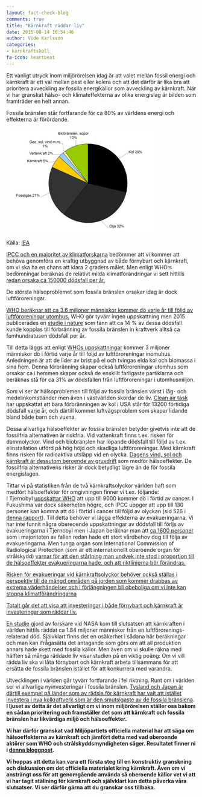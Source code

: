 ```yaml
---
layout: fact-check-blog
comments: true
title: "Kärnkraft räddar liv"
date: 2015-08-14 16:54:46
author: Vide Karlsson
categories:
- karnkraftskoll
fa-icon: heartbeat
---
```

Ett vanligt utryck inom miljörörelsen idag är att valet mellan fossil energi och kärnkraft är ett val mellan pest eller kolera och att det därför är lika bra att prioritera avveckling av fossila energikällor som avveckling av kärnkraft. När vi har granskat hälso- och klimateffekterna av olika energislag är bilden som framträder en helt annan.

Fossila bränslen står fortfarande för ca 80% av världens energi och effekterna är förördande.
<div>
<img class="img-responsive blog-img" src= "/assets/img/global/world-energi.jpg">
<p class="img-text">Källa: <a href="http://www.iea.org/statistics/statisticssearch/report/?country=WORLD&product=balances&year=2011">IEA</a><p>
</div> 
<div>
<p><i class="fa fa-hourglass-half fa-3x chapter-icon"></i><a href="/global/IPCC-talar-till-oss/">IPCC och en majoritet av klimatforskarna</a> bedömmer att vi kommer att behöva genomföra en kraftig utbyggnad av både förnybart och kärnkraft, om vi ska ha en chans att klara 2 graders målet. Men enligt WHO:s bedömningar beräknas de relativt milda klimatförändringar vi sett hittills <a href="www.who.int/heli/risks/climate/climatechange/en/">redan orsaka ca 150000 dödsfall per år.</a></p>
<p>De största hälsoproblemet som fossila bränslen orsakar idag är dock luftföroreningar.</p>
<p><i class="fa fa-exclamation-triangle fa-3x chapter-icon" id="save-life-warning"></i><a href="http://www.who.int/mediacentre/news/releases/2014/air-pollution/en/">WHO beräknar att ca 3.6 miljoner människor kommer dö varje år till följd av luftföroreningar utomhus.</a> WHO gör tyvärr ingen uppskattning men 2015 publicerades en <a href="http://www.nature.com/nature/journal/v525/n7569/full/nature15371.html">studie i nature</a> som fann att ca 14 % av dessa dödsfall kunde kopplas till förbränning av fossila bränslen in kraftverk alltså ca femhundratusen dödsfall per år.</p>
<p>Till detta läggs att enligt <a href="http://www.who.int/mediacentre/news/releases/2014/air-pollution/en/">WHOs uppskattningar</a> kommer 3 miljoner människor dö i förtid varje år till följd av luftföroreningar inomuhus. Anledningen är att  de lider av brist på el och tvingas elda kol och biomassa i sina hem. Denna förbränning skapar också luftföroreningar utomhus som orsakar ca i hemmen skapar också de enskillt farligaste partiklarna och beräknas stå för ca 31% av dödsfallen från luftföroreningar i utomhusmiljön.</p>
<p>Som vi ser är hälsoproblemen till följd av fossila bränslen värst i låg- och medelinkomstländer men även i västvärlden skördar de liv. <a href="http://www.catf.us/resources/publications/files/The_Toll_from_Coal.pdf">Clean air task</a> har uppskattat att bara förbränningen av kol i USA står för 13200 förtidiga dödsfall varje år, och därtill kommer luftvägsproblem som skapar lidande bland både barn och vuxna.</p>
<p>Dessa allvarliga hälsoeffekter av fossila bränslen betyder givetvis inte att de fossilfria alternativen är riskfria. Vid vattenkraft finns t.ex. risken för dammolyckor. Vind och biobränslen har löpande dödsfall till följd av t.ex. elinstallation utförd på hög höjd och skadliga luftföroreningar. Med kärnkraft finns risken för radioaktiva utsläpp vid en olycka. <a href="/karnkraftskoll/uranbrytning/">Dagens vind, sol och kärnkraft är dessutom beroende av gruvdrift</a> som medför hälsoeffekter. De fossilfria alternativens risker är dock betydligt lägre än de för fossila energislagen.</p>
<p><i class="fa fa-bar-chart fa-3x chapter-icon" id="save-life-bar-chart"></i>Tittar vi på statistiken från de två kärnkraftsolyckor världen haft som medfört hälsoeffekter för omgivningen finner vi t.ex. följande:<br> I Tjernobyl <a href="http://www.who.int/ionizing_radiation/chernobyl/backgrounder/en/">uppskattar WHO</a> att upp till 9000 kommer dö i förtid av cancer. I Fukushima var dock säkerheten högre, och IPCC uppger att upp till 130 personer kan komma att dö i förtid i cancer till följd av olyckan (sid 526 i <a href="/assets/files/ipcc_energy_system_chap_7">denna rapport</a>). Till detta behöver vi lägga effekterna av evakueringarna. Vi har inte funnit några obereoende uppskattningar av dödsfall till förljs av evakueringarna i Tjernobyl men i Japan beräknar man att <a href="http://www.nytimes.com/2015/09/22/science/when-radiation-isnt-the-real-risk.html?smid=fb-share&_r=0">ca 1600 personer</a> som i majoriteten av fallen redan hade ett stort vårdbehov dog till följa av evakueringarna. Men tunga organ som International Commission of Radiological Protection (som är ett internationellt oberoende organ för strålskydd) <a href="http://www.icrp.org/docs/ICRP%20TG84%20Summary%20Report.pdf">varnar för att den stårlning man undvek inte stod i proportion till de hälsoeffekter evakueringarna hade, och att riktlinjerna bör förändras. <p>
<p>Risken för evakueringar vid kärnkraftsolyckor behöver också ställas i perspektiv till de mängd områden på jorden som kommer drabbas av extrema väderhändelser och i förlängningen bli obeboliga om vi inte kan stoppa klimatförändringarna</p> 
<p>Totalt går det att visa att investeringar i både förnybart och kärnkraft är investeringar som räddar liv.</p>
<p><i class="fa fa-heartbeat fa-3x chapter-icon" id="save-life-heartbeat"></i> En <a href="http://pubs.acs.org/doi/abs/10.1021/es3051197?source=cen&">studie</a> gjord av forskare vid NASA kom till slutsatsen att kärnkraften i världen hittils räddat ca 1.84 miljoner människor från en luftförorenings-relaterad död. Självklart finns det en osäkerhet i sådana här beräkningar och man kan ifrågasätta det antagande som görs om att all produktion annars hade skett med fossila källor. Men även om vi skulle räkna med hälften så många räddade liv visar studien på en viktig poäng: Om vi vill rädda liv ska vi låta förnybart och kärnkraft arbeta tillsammans för att ersätta de fossila bränslen istället för att konkurrera med varandra.</p>
<p><i class="fa fa-arrow-down fa-3x chapter-icon" id="save-life-down"></i>Utvecklingen i världen går tyvärr fortfarande i fel riktning. Runt om i världen ser vi allvarliga nyinvesteringar i fossila bränslen. <a href="/global/tyskland-japan/">Tysland och Japan är därtill exempel på länder som av rädsla för kärnkraft har valt att istället investera i nya kolkraftverk som är den smutsigaste av de fossila bränslena</a>. <b>I ljuset av detta är det allvarligt om vi inom miljörörelsen ställer oss bakom en sådan prioritering och framställer det som att kärnkraft och fossila bränslen har likvärdiga miljö och hälsoeffekter.<b></p>
<p><i class="fa fa-search fa-flip-horizontal fa-3x chapter-icon" id="save-life-search"></i>Vi har därför granskat vad Miljöpartiets officiella material har att säga om hälsoeffekterna av kärnkraft och jämfört detta med vad oberoende aktörer som WHO och strålskyddsmyndigheten säger. Resultatet finner ni i <a href="/karnkraftskoll/farligt/">denna bloggpost</a>.</p>
<p>Vi hoppas att detta kan vara ett första steg till en konstruktiv granskning och diskussion om det officiella materialet kring kärnkraft. Även om vi ansträngt oss för att genomgående använda så oberoende källor vet vi att vi har tagit ställning för kärnkraft och självklart kan detta påverka våra slutsatser. Vi ser därför gärna att du granskar oss tillbaka.</p>
</div>